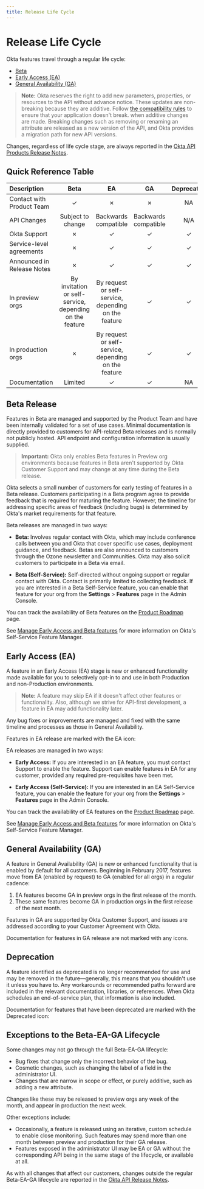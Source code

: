 ```yaml
---
title: Release Life Cycle
---
```


# Release Life Cycle

Okta features travel through a regular life cycle:

- [Beta](#beta-release)
- [Early Access (EA)](#early-access-ea)
- [General Availability (GA)](#general-availability-ga)

> **Note:** Okta reserves the right to add new parameters, properties, or resources to the API without advance notice.
These updates are non-breaking because they are additive. Follow [the compatibility rules](/docs/references/core-okta-api/) to ensure that your application doesn't break.
when additive changes are made.
Breaking changes such as removing or renaming an attribute are released as a new version of the API, and Okta provides a migration path for new API versions.

Changes, regardless of life cycle stage, are always reported in the [Okta API Products Release Notes](/docs/release-notes/).

## Quick Reference Table

| Description                | Beta                 | EA                   | GA                   | Deprecated |
| :------------              | :------------------: | :-----------------:  | :------------------: | :---------:|
| Contact with Product Team  | &check;              | &cross;              | &cross;              | NA         |
| API  Changes               | Subject to change    | Backwards compatible | Backwards compatible | N/A        |
| Okta Support               | &cross;              | &check;              | &check;              | &check;    |
| Service-level agreements   | &cross;              | &check;              | &check;              | &check;    |
| Announced in Release Notes | &cross;              | &check;              | &check;              | &check;    |
| In preview orgs            | By invitation or self-service, depending on the feature | By request or self-service, depending on the feature | &check;| &check;|
| In production orgs         | &cross;              | By request or self-service, depending on the feature| &check;| &check; |
| Documentation              | Limited              | &check;              | &check;              | NA         |

## Beta Release

Features in Beta are managed and supported by the Product Team and have been internally validated for a set of use cases. Minimal documentation is directly provided to customers for API-related Beta releases and is normally not publicly hosted. API endpoint and configuration information is usually supplied.

> **Important:** Okta only enables Beta features in Preview org environments because features in Beta aren't supported by Okta Customer Support and may change at any time during the Beta release.

Okta selects a small number of customers for early testing of features in a Beta release. Customers participating in a Beta program agree to provide feedback that is required for maturing the feature. However, the timeline for addressing specific areas of feedback (including bugs) is determined by Okta's market requirements for that feature.

Beta releases are managed in two ways:

* **Beta:** Involves regular contact with Okta, which may include conference calls between you and Okta that cover specific use cases, deployment guidance, and feedback. Betas are also announced to customers through the Ozone newsletter and Communities. Okta may also solicit customers to participate in a Beta via email.

* **Beta (Self-Service):** Self-directed without ongoing support or regular contact with Okta. Contact is primarily limited to collecting feedback. If you are interested in a Beta Self-Service feature, you can enable that feature for your org from the **Settings** > **Features** page in the Admin Console.

You can track the availability of Beta features on the [Product Roadmap](https://support.okta.com/help/s/productroadmap) page.

See [Manage Early Access and Beta features](https://help.okta.com/okta_help.htm?id=ext_Manage_Early_Access_features) for more information on Okta's Self-Service Feature Manager.

## Early Access (EA)

A feature in an Early Access (EA) stage is new or enhanced functionality made available for you to selectively opt-in to and use in both Production and non-Production environments.

> **Note:** A feature may skip EA if it doesn't affect other features or functionality. Also, although we strive for API-first development, a feature in EA may add functionality later.

Any bug fixes or improvements are managed and fixed with the same timeline and processes as those in General Availability.

Features in EA release are marked with the EA icon: <ApiLifecycle access="ea" />

EA releases are managed in two ways:

* **Early Access:** If you are interested in an EA feature, you must contact Support to enable the feature. Support can enable features in EA for any customer, provided any required pre-requisites have been met.

* **Early Access (Self-Service):** If you are interested in an EA Self-Service feature, you can enable the feature for your org from the **Settings** > **Features** page in the Admin Console.

You can track the availability of EA features on the [Product Roadmap](https://support.okta.com/help/s/productroadmap) page.

See [Manage Early Access and Beta features](https://help.okta.com/okta_help.htm?id=ext_Manage_Early_Access_features) for more information on Okta's Self-Service Feature Manager.

## General Availability (GA)

A feature in General Availability (GA) is new or enhanced functionality that is enabled by default for all customers.
Beginning in February 2017, features move from EA (enabled by request) to GA (enabled for all orgs) in a regular cadence:

1. EA features become GA in preview orgs in the first release of the month.
2. These same features become GA in production orgs in the first release of the next month.

Features in GA are supported by Okta Customer Support, and issues are addressed according to your Customer Agreement with Okta.

Documentation for features in GA release are not marked with any icons.

## Deprecation

A feature identified as deprecated is no longer recommended for use and may be removed in the future&mdash;generally, this means that you shouldn't use it unless you have to. Any workarounds or recommended paths forward are included in the relevant documentation, libraries, or references. When Okta schedules an end-of-service plan, that information is also included.

Documentation for features that have been deprecated are marked with the Deprecated icon: <ApiLifecycle access="deprecated" />

## Exceptions to the Beta-EA-GA Lifecycle

Some changes may not go through the full Beta-EA-GA lifecycle:

*  Bug fixes that change only the incorrect behavior of the bug.
* Cosmetic changes, such as changing the label of a field in the administrator UI.
* Changes that are narrow in scope or effect, or purely additive, such as adding a new attribute.

Changes like these may be released to preview orgs any week of the month, and appear in production the next week.

Other exceptions include:

* Occasionally, a feature is released using an iterative, custom schedule to enable close monitoring.
Such features may spend more than one month between preview and production for their GA release.
* Features exposed in the administrator UI may be EA or GA without the corresponding API being in the same stage of the lifecycle, or available at all.

As with all changes that affect our customers, changes outside the regular Beta-EA-GA lifecycle are reported in the [Okta API Release Notes](/docs/release-notes/).

